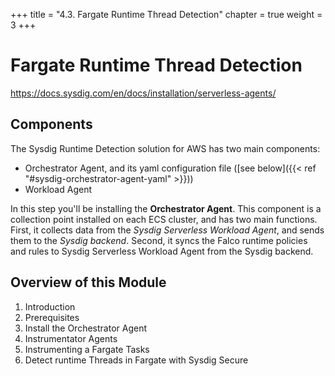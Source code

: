 +++
title = "4.3. Fargate Runtime Thread Detection"
chapter = true
weight = 3
+++


# Fargate Runtime Thread Detection



https://docs.sysdig.com/en/docs/installation/serverless-agents/


## Components

The Sysdig Runtime Detection solution for AWS has two main components:

- Orchestrator Agent, and its yaml configuration file ([see below]({{< ref "#sysdig-orchestrator-agent-yaml" >}}))
- Workload Agent

In this step you'll be installing the **Orchestrator Agent**. This component is a collection point installed on each ECS cluster, and has two main functions. First, it collects data from the *Sysdig Serverless Workload Agent*, and sends them to the *Sysdig backend*. Second, it syncs the Falco runtime policies and rules to Sysdig Serverless Workload Agent from the Sysdig backend.


## Overview of this Module

1. Introduction
2. Prerequisites
3. Install the Orchestrator Agent
4. Instrumentator Agents
5. Instrumenting a Fargate Tasks
6. Detect runtime Threads in Fargate with Sysdig Secure
